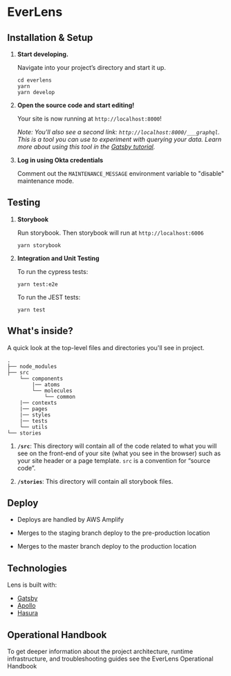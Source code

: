 # EverLens

## Installation & Setup

1.  **Start developing.**

    Navigate into your project’s directory and start it up.

    ```shell
    cd everlens
    yarn
    yarn develop
    ```

2.  **Open the source code and start editing!**

    Your site is now running at `http://localhost:8000`!

    _Note: You'll also see a second link: _`http://localhost:8000/___graphql`_. This is a tool you can use to experiment with querying your data. Learn more about using this tool in the [Gatsby tutorial](https://www.gatsbyjs.org/tutorial/part-five/#introducing-graphiql)._

3.  **Log in using Okta credentials**

    Comment out the `MAINTENANCE_MESSAGE` environment variable to "disable" maintenance mode.

## Testing

1.  **Storybook**

    Run storybook. Then storybook will run at `http://localhost:6006`

    ```shell
    yarn storybook
    ```

2.  **Integration and Unit Testing**

    To run the cypress tests:

    ```shell
    yarn test:e2e
    ```

    To run the JEST tests:

    ```shell
    yarn test
    ```

## What's inside?

A quick look at the top-level files and directories you'll see in project.

    .
    ├── node_modules
    ├── src
        └── components
            |── atoms
            └── molecules
                └── common
        |── contexts
        |── pages
        |── styles
        |── tests
        └── utils
    └── stories

1.  **`/src`**: This directory will contain all of the code related to what you will see on the front-end of your site (what you see in the browser) such as your site header or a page template. `src` is a convention for “source code”.

2.  **`/stories`**: This directory will contain all storybook files.

## Deploy

* Deploys are handled by AWS Amplify

* Merges to the staging branch deploy to the pre-production location

* Merges to the master branch deploy to the production location

## Technologies

Lens is built with:
* [Gatsby](https://gatsbyjs.com)
* [Apollo](https://www.apollographql.com/docs/react/)
* [Hasura](https://hasura.io)

## Operational Handbook

To get deeper information about the project architecture, runtime infrastructure, and troubleshooting guides see the EverLens Operational Handbook